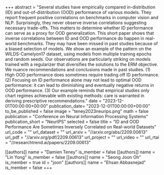 +++
abstract = "Several studies have empirically compared in-distribution (ID) and out-of-distribution (OOD) performance of various models. They report frequent positive correlations on benchmarks in computer vision and NLP. Surprisingly, they never observe inverse correlations suggesting necessary trade-offs. This matters to determine whether ID performance can serve as a proxy for OOD generalization. This short paper shows that inverse correlations between ID and OOD performance do happen in real-world benchmarks. They may have been missed in past studies because of a biased selection of models. We show an example of the pattern on the WILDS-Camelyon17 dataset, using models from multiple training epochs and random seeds. Our observations are particularly striking on models trained with a regularizer that diversifies the solutions to the ERM objective. We nuance recommendations and conclusions made in past studies. (1) High OOD performance does sometimes require trading off ID performance. (2) Focusing on ID performance alone may not lead to optimal OOD performance: it can lead to diminishing and eventually negative returns in OOD performance. (3) Our example reminds that empirical studies only chart regimes achievable with existing methods: care is warranted in deriving prescriptive recommendations."
date = "2023-12-01T00:00:00+00:00"
publication_date= "2023-12-01T00:00:00+00:00"
to_be_published = false
image = "teney2023neurips.png"
math = false
publication = "Conference on Neural Information Processing Systems"
publication_short = "NeurIPS"
selected = false
title = "ID and OOD Performance Are Sometimes Inversely Correlated on Real-world Datasets"
url_code = ""
url_dataset = ""
url_arxiv = "//arxiv.org/abs/2209.00613"
url_pdf = "//arxiv.org/pdf/2209.00613"
url_project = ""
url_video = ""
url_rtai = "//researchtrend.ai/papers/2209.00613"

[[authors]]
    name = "Damien Teney"
    is_member = false
[[authors]]
    name = "Lin Yong"
    is_member = false
[[authors]]
    name = "Seong Joon Oh"
    is_member = true
    id = "joon"
[[authors]]
    name = "Ehsan Abbasnejad"
    is_member = false
+++
